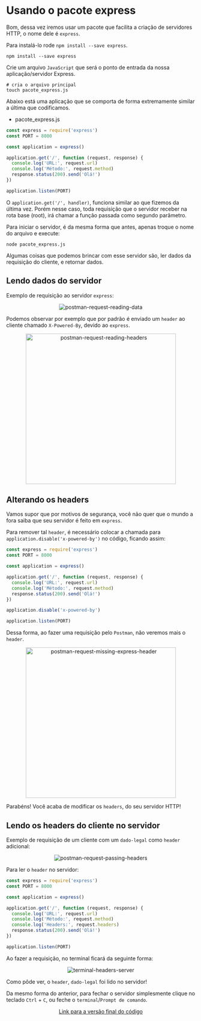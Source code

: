 # Usando o pacote express

Bom, dessa vez iremos usar um pacote que facilita a criação de servidores HTTP, o nome dele é `express`.

Para instalá-lo rode `npm install --save express`.

```shell
npm install --save express
```

Crie um arquivo `JavaScript` que será o ponto de entrada da nossa aplicação/servidor Express.

```shell
# cria o arquivo principal
touch pacote_express.js
```

Abaixo está uma aplicação que se comporta de forma extremamente similar a última que codificamos.

- pacote_express.js
```javascript
const express = require('express')
const PORT = 8000

const application = express()

application.get('/', function (request, response) {
  console.log('URL:', request.url)
  console.log('Método:', request.method)
  response.status(200).send('Olá!')
})

application.listen(PORT)
```

O `application.get('/', handler)`, funciona similar ao que fizemos da última vez. Porém nesse caso, toda requisição que o servidor receber na rota base (root), irá chamar a função passada como segundo parâmetro.

Para iniciar o servidor, é da mesma forma que antes, apenas troque o nome do arquivo e execute:

```shell
node pacote_express.js
```

Algumas coisas que podemos brincar com esse servidor são, ler dados da requisição do cliente, e retornar dados.

## Lendo dados do servidor

Exemplo de requisição ao servidor `express`:
<p align="center">
  <img src="https://user-images.githubusercontent.com/15306309/56098023-37927900-5ed2-11e9-893b-22a9668ba6ec.png" alt="postman-request-reading-data"/>
</p>

Podemos observar por exemplo que por padrão é enviado um `header` ao cliente chamado `X-Powered-By`, devido ao `express`.

<p align="center">
  <img src="https://user-images.githubusercontent.com/15306309/56098026-3c572d00-5ed2-11e9-9f6b-93fb81b49d9b.png" alt="postman-request-reading-headers" width="400"/>
</p>

## Alterando os headers

Vamos supor que por motivos de segurança, você não quer que o mundo a fora saiba que seu servidor é feito em `express`.

Para remover tal `header`, é necessário colocar a chamada para `application.disable('x-powered-by')` no código, ficando assim:

```javascript
const express = require('express')
const PORT = 8000

const application = express()

application.get('/', function (request, response) {
  console.log('URL:', request.url)
  console.log('Método:', request.method)
  response.status(200).send('Olá!')
})

application.disable('x-powered-by')

application.listen(PORT)
```

Dessa forma, ao fazer uma requisição pelo `Postman`, não veremos mais o `header`.

<p align="center">
  <img src="https://user-images.githubusercontent.com/15306309/56098097-3ada3480-5ed3-11e9-85f1-12bb49ba970c.png" alt="postman-request-missing-express-header" width="400"/>
</p>

Parabéns! Você acaba de modificar os `headers`, do seu servidor HTTP!

## Lendo os headers do cliente no servidor

Exemplo de requisição de um cliente com um `dado-legal` como `header` adicional:

<p align="center">
  <img src="https://user-images.githubusercontent.com/15306309/56098153-e4b9c100-5ed3-11e9-93f2-f97bb33c70d3.png" alt="postman-request-passing-headers"/>
</p>

Para ler o `header` no servidor:

```javascript
const express = require('express')
const PORT = 8000

const application = express()

application.get('/', function (request, response) {
  console.log('URL:', request.url)
  console.log('Método:', request.method)
  console.log('Headers:', request.headers)
  response.status(200).send('Olá!')
})

application.listen(PORT)
```

Ao fazer a requisição, no terminal ficará da seguinte forma:

<p align="center">
  <img src="https://user-images.githubusercontent.com/15306309/56098169-116dd880-5ed4-11e9-9358-4a9439fc9ad6.png" alt="terminal-headers-server"/>
</p>

Como pôde ver, o `header`, `dado-legal` foi lido no servidor!

Da mesmo forma do anterior, para fechar o servidor simplesmente clique no teclado `Ctrl` + `C`, ou feche o `terminal`/`Prompt de comando`.

<p align="center">
  <a href="https://github.com/otaviopace/livro-desenvolvimento-web-basico/blob/master/servidor/pacote_express.js">Link para a versão final do código</a>
</p>

